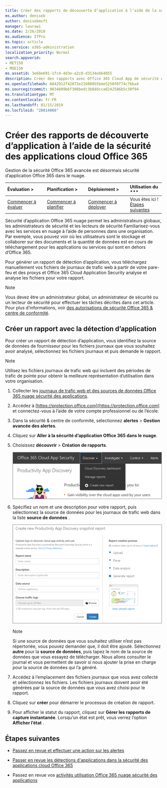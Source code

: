 ```yaml
---
title: Créer des rapports de découverte d’application à l’aide de la sécurité des applications cloud Office 365
ms.author: deniseb
author: denisebmsft
manager: laurawi
ms.date: 2/26/2018
ms.audience: ITPro
ms.topic: article
ms.service: o365-administration
localization_priority: Normal
search.appverid:
- MET150
- MOE150
ms.assetid: 3e68e691-1fc4-4d3e-a2c0-d3134eb64055
description: Créer des rapports avec Office 365 Cloud App de sécurité qui vous permettent de comprendre comment les personnes dans votre organisation utilisent Office 365 et autres applications.
ms.openlocfilehash: 6842912f42072e21608955bde5250f0774c7bba4
ms.sourcegitcommit: 9034809b6f308bedc3b8ddcca8242586b5c30f94
ms.translationtype: MT
ms.contentlocale: fr-FR
ms.lasthandoff: 01/15/2019
ms.locfileid: "28014866"
---
```

# <a name="create-app-discovery-reports-using-office-365-cloud-app-security"></a>Créer des rapports de découverte d’application à l’aide de la sécurité des applications cloud Office 365

Gestion de la sécurité Office 365 avancée est désormais sécurité d’application Office 365 dans le nuage.
  
|Évaluation **\>**|Planification **\>**|Déploiement **\>**|Utilisation du ***|
|:-----|:-----|:-----|:-----|
|[Commencer à évaluer](office-365-cas-overview.md) <br/> |[Commencer à planifier](get-ready-for-office-365-cas.md) <br/> |[Commencer à déployer](turn-on-office-365-cas.md) <br/> |Vous êtes ici !  <br/> [Étapes suivantes](#next-steps) <br/> |
   
Sécurité d’application Office 365 nuage permet les administrateurs globaux, les administrateurs de sécurité et les lecteurs de sécurité Familiarisez-vous avec les services en nuage à l’aide de personnes dans une organisation. Par exemple, vous pouvez voir où les utilisateurs sont le stockage et collaborer sur des documents et la quantité de données est en cours de téléchargement pour les applications ou services qui sont en dehors d’Office 365.
  
Pour générer un rapport de détection d’application, vous téléchargez manuellement vos fichiers de journaux de trafic web à partir de votre pare-feu et des proxys et Office 365 Cloud Application Security analyse et analyse les fichiers pour votre rapport.
  
> [!NOTE]
> Vous devez être un administrateur global, un administrateur de sécurité ou un lecteur de sécurité pour effectuer les tâches décrites dans cet article. Pour plus d’informations, voir [des autorisations de sécurité Office 365 &amp; centre de conformité](permissions-in-the-security-and-compliance-center.md). 
  
## <a name="create-a-report-with-app-discovery"></a>Créer un rapport avec la détection d’application

Pour créer un rapport de détection d’application, vous identifiez la source de données de fournisseur pour les fichiers journaux que vous souhaitez avoir analysé, sélectionnez les fichiers journaux et puis demande le rapport.
  
> [!NOTE]
> Utilisez les fichiers journaux de trafic web qui incluent des périodes de trafic de pointe pour obtenir la meilleure représentation d’utilisation dans votre organisation. 
  
1. Collecter les [journaux de trafic web et des sources de données Office 365 nuage sécurité des applications](web-traffic-logs-and-data-sources-for-ocas.md).
    
2. Accédez à [https://protection.office.com](https://protection.office.com) et connectez-vous à l’aide de votre compte professionnel ou de l’école. 
    
3. Dans la sécurité &amp; centre de conformité, sélectionnez **alertes** \> **Gestion avancée des alertes**.
    
4. Cliquez sur **Aller à la sécurité d’application Office 365 dans le nuage**.
    
5. Choisissez **découvrir** \> **Création de rapports**.
    
    ![Dans le portail Office 365 autorités de certification, cliquez sur découvrir](media/73b5299f-94b5-49dd-a00f-154d188eb2c5.png)
  
6. Spécifiez un nom et une description pour votre rapport, puis sélectionnez la source de données pour les journaux de trafic web dans la liste **source de données** . 
    
    ![Dans les autorités de certification O365, choisissez découvrir \> créer le nouveau rapport](media/22e660f0-5eb2-49fa-9fea-f88a5809a07b.png)
  
    > [!NOTE]
    > Si une source de données que vous souhaitez utiliser n’est pas répertoriée, vous pouvez demander que, il doit être ajouté. Sélectionnez **autre** pour la **source de données**, puis tapez le nom de la source de données que vous essayez de télécharger. Nous allons consulter le journal et vous permettent de savoir si nous ajouter la prise en charge pour la source de données qui l’a généré. 
  
7. Accédez à l’emplacement des fichiers journaux que vous avez collecté et sélectionnez les fichiers. Les fichiers journaux doivent avoir été générées par la source de données que vous avez choisi pour le rapport.
    
8. Cliquez sur **créer** pour démarrer le processus de création de rapport. 
    
9. Pour afficher le statut du rapport, cliquez sur **Gérer les rapports de capture instantanée**. Lorsqu’un état est prêt, vous verrez l’option **Afficher l’état** . 
    
## <a name="next-steps"></a>Étapes suivantes

- [Passez en revue et effectuer une action sur les alertes](review-office-365-cas-alerts.md)
    
- [Passer en revue les détections d'applications dans la sécurité des applications cloud Office 365](review-app-discovery-findings-in-ocas.md)
    
- Passez en revue vos [activités utilisation Office 365 nuage sécurité des applications](utilization-activities-for-ocas.md)
    

